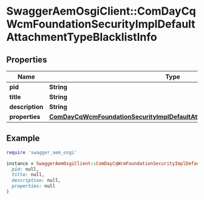 # SwaggerAemOsgiClient::ComDayCqWcmFoundationSecurityImplDefaultAttachmentTypeBlacklistInfo

## Properties

| Name | Type | Description | Notes |
| ---- | ---- | ----------- | ----- |
| **pid** | **String** |  | [optional] |
| **title** | **String** |  | [optional] |
| **description** | **String** |  | [optional] |
| **properties** | [**ComDayCqWcmFoundationSecurityImplDefaultAttachmentTypeBlacklistProperties**](ComDayCqWcmFoundationSecurityImplDefaultAttachmentTypeBlacklistProperties.md) |  | [optional] |

## Example

```ruby
require 'swagger_aem_osgi'

instance = SwaggerAemOsgiClient::ComDayCqWcmFoundationSecurityImplDefaultAttachmentTypeBlacklistInfo.new(
  pid: null,
  title: null,
  description: null,
  properties: null
)
```

